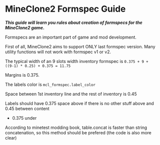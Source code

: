 # MineClone2 Formspec Guide

**_This guide will learn you rules about creation of formspecs for the MineClone2 game._**

Formspecs are an important part of game and mod development.

First of all, MineClone2 aims to support ONLY last formspec version. Many utility functions will not work with formspec v1 or v2.

The typical width of an 9 slots width inventory formspec is `0.375 + 9 + ((9-1) * 0.25) + 0.375 = 11.75`

Margins is 0.375.

The labels color is `mcl_formspec.label_color`

Space between 1st inventory line and the rest of inventory is 0.45

Labels should have 0.375 space above if there is no other stuff above and 0.45 between content

- 0.375 under

According to minetest modding book, table.concat is faster than string concatenation, so this method should be prefered (the code is also more clear)

